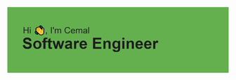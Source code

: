 <img src="https://github.com/cemalihsan/cemalihsan/blob/main/hi.png">

<!--
**cemalihsan/CemalIhsan** is a ✨ _special_ ✨ repository because its `README.md` (this file) appears on your GitHub profile.

<p float="center">
  <img  src="https://github-readme-stats.vercel.app/api?username=cemalihsan&show_icons=true&count_private=true&hide=contribs,issues"/>
  <img  src="https://github-readme-stats.vercel.app/api/top-langs/?username=cemalihsan&layout=compact&hide=html,css" alt="My Top Langs" />
</p>

Here are some ideas to get you started:

- 🔭 I’m currently working on ...
- 🌱 I’m currently learning ...
- 👯 I’m looking to collaborate on ...
- 🤔 I’m looking for help with ...
- 💬 Ask me about ...
- 📫 How to reach me: ...
- 😄 Pronouns: ...
- ⚡ Fun fact: ...
-->
